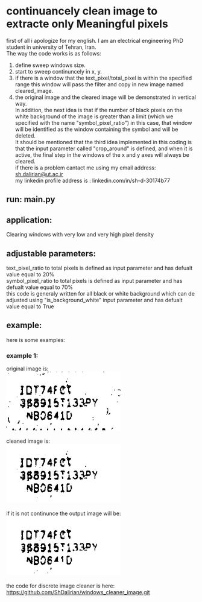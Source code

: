# continuancely clean image to extracte only Meaningful pixels
first of all i apologize for my english. I am an electrical engineering PhD student in university of Tehran, Iran.<br/> 
The way the code works is as follows:<br />
 1. define sweep windows size.<br />
 2. start to sweep continuncely in x, y.<br />
 3. if there is a window that the text_pixel/total_pixel is within the specified range this window will pass the filter and copy in new image named cleared_image.<br />
 4. the original image and the cleared image will be demonstrated in vertical way.<br />
In addition, the next idea is that if the number of black pixels on the white background of the image is greater than a limit (which we specified with the name "symbol_pixel_ratio") in this case, that window will be identified as the window containing the symbol and will be deleted.<br />
It should be mentioned that the third idea implemented in this coding is that the input parameter called "crop_around" is defined, and when it is active, the final step in the windows of the x and y axes will always be cleared.<br />
if there is a problem cantact me using my email address: sh.dalirian@ut.ac.ir<br/>
my linkedin profile address is : linkedin.com/in/sh-d-30174b77 <br/>
## run: main.py

## application:
Clearing windows with very low and very high pixel density

## adjustable parameters:
text_pixel_ratio to total pixels is defined as input parameter and has defualt value equal to 20% <br/>
symbol_pixel_ratio to total pixels is defined as input parameter and has defualt value equal to 70% <br/>
this code is generaly written for all black or white background which can de adjusted using "is_background_white" input parameter and has defualt value equal to True <br/>
## example:
here is some examples:<br />
### example 1:
original image is:<br />!["original image"](gray_image.jpg)<br /><br />
cleaned image is:<br />![cleaned image](cleaned_img.jpg)<br /><br />
if it is not continunce the output image will be: <br />![discrete cleaned img](discrete_cleaned_img.jpg)<br /><br />
the code for discrete image cleaner is here: https://github.com/ShDalirian/windows_cleaner_image.git
